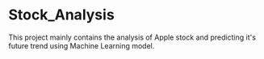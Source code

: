 # Stock_Analysis
This project mainly contains the analysis of Apple stock and predicting it's future trend using Machine Learning model.
